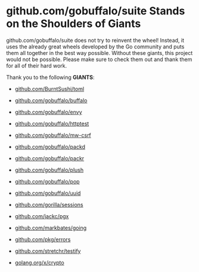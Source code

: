 # github.com/gobuffalo/suite Stands on the Shoulders of Giants

github.com/gobuffalo/suite does not try to reinvent the wheel! Instead, it uses the already great wheels developed by the Go community and puts them all together in the best way possible. Without these giants, this project would not be possible. Please make sure to check them out and thank them for all of their hard work.

Thank you to the following **GIANTS**:


* [github.com/BurntSushi/toml](https://godoc.org/github.com/BurntSushi/toml)

* [github.com/gobuffalo/buffalo](https://godoc.org/github.com/gobuffalo/buffalo)

* [github.com/gobuffalo/envy](https://godoc.org/github.com/gobuffalo/envy)

* [github.com/gobuffalo/httptest](https://godoc.org/github.com/gobuffalo/httptest)

* [github.com/gobuffalo/mw-csrf](https://godoc.org/github.com/gobuffalo/mw-csrf)

* [github.com/gobuffalo/packd](https://godoc.org/github.com/gobuffalo/packd)

* [github.com/gobuffalo/packr](https://godoc.org/github.com/gobuffalo/packr)

* [github.com/gobuffalo/plush](https://godoc.org/github.com/gobuffalo/plush)

* [github.com/gobuffalo/pop](https://godoc.org/github.com/gobuffalo/pop)

* [github.com/gobuffalo/uuid](https://godoc.org/github.com/gobuffalo/uuid)

* [github.com/gorilla/sessions](https://godoc.org/github.com/gorilla/sessions)

* [github.com/jackc/pgx](https://godoc.org/github.com/jackc/pgx)

* [github.com/markbates/going](https://godoc.org/github.com/markbates/going)

* [github.com/pkg/errors](https://godoc.org/github.com/pkg/errors)

* [github.com/stretchr/testify](https://godoc.org/github.com/stretchr/testify)

* [golang.org/x/crypto](https://godoc.org/golang.org/x/crypto)
